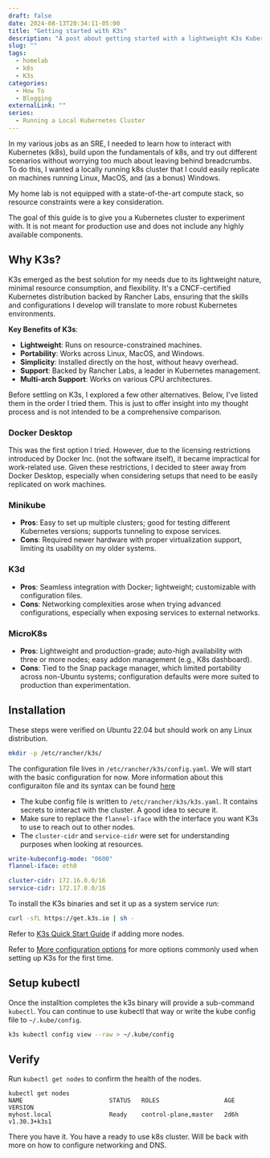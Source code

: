 ```yaml
---
draft: false
date: 2024-08-13T20:34:11-05:00
title: "Getting started with K3s"
description: "A post about getting started with a lightweight K3s Kubernetes cluster on a local machine"
slug: ""
tags:
  - homelab
  - k8s
  - K3s
categories:
  - How To
  - Blogging
externalLink: ""
series:
  - Running a Local Kubernetes Cluster
---
```


In my various jobs as an SRE, I needed to learn how to interact with Kubernetes (k8s), build upon the fundamentals of k8s, and try out different scenarios without worrying too much about leaving behind breadcrumbs. To do this, I wanted a locally running k8s cluster that I could easily replicate on machines running Linux, MacOS, and (as a bonus) Windows.

My home lab is not equipped with a state-of-the-art compute stack, so resource constraints were a key consideration.

The goal of this guide is to give you a Kubernetes cluster to experiment with. It is not meant for production use and does not include any highly available components.

## Why K3s?

K3s emerged as the best solution for my needs due to its lightweight nature, minimal resource consumption, and flexibility. It's a CNCF-certified Kubernetes distribution backed by Rancher Labs, ensuring that the skills and configurations I develop will translate to more robust Kubernetes environments.

**Key Benefits of K3s**:

- **Lightweight**: Runs on resource-constrained machines.
- **Portability**: Works across Linux, MacOS, and Windows.
- **Simplicity**: Installed directly on the host, without heavy overhead.
- **Support**: Backed by Rancher Labs, a leader in Kubernetes management.
- **Multi-arch Support**: Works on various CPU architectures.

Before settling on K3s, I explored a few other alternatives. Below, I've listed them in the order I tried them. This is just to offer insight into my thought process and is not intended to be a comprehensive comparison.

### Docker Desktop

This was the first option I tried. However, due to the licensing restrictions introduced by Docker Inc. (not the software itself), it became impractical for work-related use. Given these restrictions, I decided to steer away from Docker Desktop, especially when considering setups that need to be easily replicated on work machines.

### Minikube

- **Pros**: Easy to set up multiple clusters; good for testing different Kubernetes versions; supports tunneling to expose services.
- **Cons**: Required newer hardware with proper virtualization support, limiting its usability on my older systems.

### K3d

- **Pros**: Seamless integration with Docker; lightweight; customizable with configuration files.
- **Cons**: Networking complexities arose when trying advanced configurations, especially when exposing services to external networks.

### MicroK8s

- **Pros**: Lightweight and production-grade; auto-high availability with three or more nodes; easy addon management (e.g., K8s dashboard).
- **Cons**: Tied to the Snap package manager, which limited portability across non-Ubuntu systems; configuration defaults were more suited to production than experimentation.

## Installation

These steps were verified on Ubuntu 22.04 but should work on any Linux distribution.

```sh
mkdir -p /etc/rancher/k3s/
```

The configuration file lives in `/etc/rancher/k3s/config.yaml`. We will start with the basic configuration for now. More information about this configuraiton file and its syntax can be found [here](https://docs.k3s.io/installation/configuration#configuration-file)

- The kube config file is written to `/etc/rancher/k3s/k3s.yaml`. It contains secrets to interact with the cluster. A good idea to secure it.
- Make sure to replace the `flannel-iface` with the interface you want K3s to use to reach out to other nodes.
- The `cluster-cidr` and `service-cidr` were set for understanding purposes when looking at resources.

```yaml
write-kubeconfig-mode: "0600"
flannel-iface: eth0

cluster-cidr: 172.16.0.0/16
service-cidr: 172.17.0.0/16
```

To install the K3s binaries and set it up as a system service run:

```sh
curl -sfL https://get.k3s.io | sh -
```

Refer to [K3s Quick Start Guide](https://docs.k3s.io/quick-start) if adding more nodes.

Refer to [More configuration options](https://docs.k3s.io/installation/configuration) for more options commonly used when setting up K3s for the first time.

## Setup kubectl

Once the installtion completes the k3s binary will provide a sub-command `kubectl`. You can continue to use kubectl that way or write the kube config file to `~/.kube/config`.

```sh
k3s kubectl config view --raw > ~/.kube/config
```

## Verify

Run `kubectl get nodes` to confirm the health of the nodes.

```
kubectl get nodes
NAME                        STATUS   ROLES                  AGE    VERSION
myhost.local                Ready    control-plane,master   2d6h   v1.30.3+k3s1
```

There you have it. You have a ready to use k8s cluster. Will be back with more on how to configure networking and DNS.
